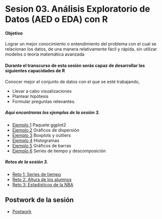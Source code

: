 # Sesion 03.  Análisis Exploratorio de Datos (AED o EDA) con R

#### Objetivo
Lograr un mejor conocimiento o entendimiento del problema con el cual se relacionan los datos, de una manera relativamente fácil y rápida, sin utilizar modelos o teoría matemática avanzada

#### Durante el transcurso de esta sesión serás capaz de desarrollar las siguientes capacidades de R 

Conocer mejor el conjunto de datos con el que se esté trabajando, 
- Llevar a cabo visualizaciones
- Plantear hipótesis 
- Formular preguntas relevantes.  

##### Aquí encontraras los ejemplos de la sesión 3.

- [Ejemplo 1](https://github.com/beduExpert/Programacion-con-R-Santander/tree/master/Sesion-03/Ejemplo-01) Paquete ggplot2
- [Ejemplo 2](https://github.com/beduExpert/Programacion-con-R-Santander/tree/master/Sesion-03/Ejemplo-02) Gráficos de dispersión
- [Ejemplo 3](https://github.com/beduExpert/Programacion-con-R-Santander/tree/master/Sesion-03/Ejemplo-03) Boxplots y outliers
- [Ejemplo 4](https://github.com/beduExpert/Programacion-con-R-Santander/tree/master/Sesion-03/Ejemplo-04) Histogramas
- [Ejemplo 5](https://github.com/beduExpert/Programacion-con-R-Santander/tree/master/Sesion-03/Ejemplo-05) Gráficos de barras
- [Ejemplo 6](https://github.com/beduExpert/Programacion-con-R-Santander/tree/master/Sesion-03/Ejemplo-06) Series de tiempo y descomposición

##### Retos de la sesión 3.

- [Reto 1: Series de tiempo](https://github.com/beduExpert/Programacion-con-R-2020/tree/main/Sesion-03/Reto-01)
- [Reto 2: Altura de los alumnos](https://github.com/beduExpert/Programacion-con-R-2020/tree/main/Sesion-03/Reto-02)
- [Reto 3: Estadísticos de la NBA](https://github.com/beduExpert/Programacion-con-R-2020/tree/main/Sesion-03/Reto-03)

## Postwork de la sesión

- [Postwork](https://github.com/beduExpert/Programacion-con-R-2020/tree/main/Sesion-03/Postwork)

